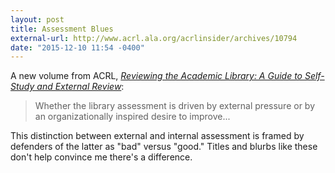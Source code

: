 ```yaml
---
layout: post
title: Assessment Blues
external-url: http://www.acrl.ala.org/acrlinsider/archives/10794
date: "2015-12-10 11:54 -0400"
---
```


A new volume from ACRL, [_Reviewing the Academic Library: A Guide to Self-Study and External Review_](http://www.acrl.ala.org/acrlinsider/archives/10794):

> Whether the library assessment is driven by external pressure or by an organizationally inspired desire to improve...

This distinction between external and internal assessment is framed by defenders of the latter as "bad" versus "good." Titles and blurbs like these don't help convince me there's a difference.
